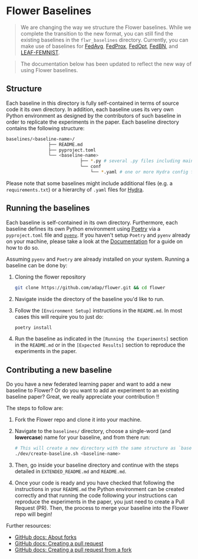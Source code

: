 # Flower Baselines


> We are changing the way we structure the Flower baselines. While we complete the transition to the new format, you can still find the existing baselines in the `flwr_baselines` directory. Currently, you can make use of baselines for [FedAvg](https://github.com/adap/flower/tree/main/baselines/flwr_baselines/flwr_baselines/publications/fedavg_mnist), [FedProx](https://github.com/adap/flower/tree/main/baselines/flwr_baselines/flwr_baselines/publications/fedprox_mnist), [FedOpt](https://github.com/adap/flower/tree/main/baselines/flwr_baselines/flwr_baselines/publications/adaptive_federated_optimization), [FedBN](https://github.com/adap/flower/tree/main/baselines/flwr_baselines/flwr_baselines/publications/fedbn/convergence_rate), and [LEAF-FEMNIST](https://github.com/adap/flower/tree/main/baselines/flwr_baselines/flwr_baselines/publications/leaf/femnist). 

> The documentation below has been updated to reflect the new way of using Flower baselines.


## Structure

Each baseline in this directory is fully self-contained in terms of source code it its own directory. In addition, each baseline uses its very own Python environment as designed by the contributors of such baseline in order to replicate the experiments in the paper. Each baseline directory contains the following structure:

```bash
baselines/<baseline-name>/
                ├── README.md
                ├── pyproject.toml
                └── <baseline-name>
                            ├── *.py # several .py files including main.py and __init__.py
                            └── conf
                                └── *.yaml # one or more Hydra config files
```
Please note that some baselines might include additional files (e.g. a `requirements.txt`) or a hierarchy of `.yaml` files for [Hydra](https://hydra.cc/).

## Running the baselines

Each baseline is self-contained in its own directory. Furthermore, each baseline defines its own Python environment using [Poetry](https://python-poetry.org/docs/) via a `pyproject.toml` file and  [`pyenv`](https://github.com/pyenv/pyenv). If you haven't setup `Poetry` and `pyenv` already on your machine, please take a look at the [Documentation](https://flower.dev/docs/baselines/how-to-use-baselines.html#setting-up-your-machine) for a guide on how to do so. 

Assuming `pyenv` and `Poetry` are already installed on your system. Running a baseline can be done by:

1. Cloning the flower repository

    ```bash
    git clone https://github.com/adap/flower.git && cd flower
    ```

2. Navigate inside the directory of the baseline you'd like to run.
3. Follow the `[Environment Setup]` instructions in the `README.md`. In most cases this will require you to just do:

    ```bash
    poetry install
    ```
4. Run the baseline as indicated in the `[Running the Experiments]` section in the `README.md` or in the `[Expected Results]` section to reproduce the experiments in the paper.


## Contributing a new baseline

Do you have a new federated learning paper and want to add a new baseline to Flower? Or do you want to add an experiment to an existing baseline paper? Great, we really appreciate your contribution !!

The steps to follow are:

1. Fork the Flower repo and clone it into your machine.
2. Navigate to the `baselines/` directory, choose a single-word (and **lowercase**) name for your baseline, and from there run:

    ```bash
    # This will create a new directory with the same structure as `baseline_template`.
    ./dev/create-baseline.sh <baseline-name>
    ``` 
3. Then, go inside your baseline directory and continue with the steps detailed in `EXTENDED_README.md` and `README.md`.
4. Once your code is ready and you have checked that following the instructions in your `README.md` the Python environment can be created correctly and that running the code following your instructions can reproduce the experiments in the paper, you just need to create a Pull Request (PR). Then, the process to merge your baseline into the Flower repo will begin!


Further resources:
* [GitHub docs: About forks](https://docs.github.com/en/pull-requests/collaborating-with-pull-requests/working-with-forks/about-forks)
* [GitHub docs: Creating a pull request](https://docs.github.com/en/pull-requests/collaborating-with-pull-requests/proposing-changes-to-your-work-with-pull-requests/creating-a-pull-request)
* [GitHub docs: Creating a pull request from a fork](https://docs.github.com/en/pull-requests/collaborating-with-pull-requests/proposing-changes-to-your-work-with-pull-requests/creating-a-pull-request-from-a-fork)

